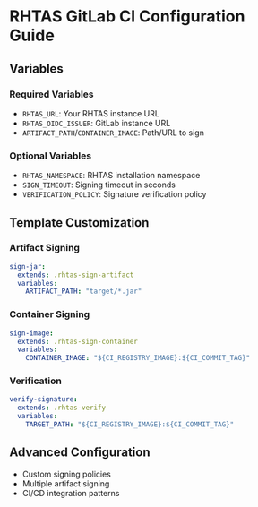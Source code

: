 # RHTAS GitLab CI Configuration Guide

## Variables

### Required Variables

- `RHTAS_URL`: Your RHTAS instance URL
- `RHTAS_OIDC_ISSUER`: GitLab instance URL
- `ARTIFACT_PATH`/`CONTAINER_IMAGE`: Path/URL to sign

### Optional Variables

- `RHTAS_NAMESPACE`: RHTAS installation namespace
- `SIGN_TIMEOUT`: Signing timeout in seconds
- `VERIFICATION_POLICY`: Signature verification policy

## Template Customization

### Artifact Signing

```yaml
sign-jar:
  extends: .rhtas-sign-artifact
  variables:
    ARTIFACT_PATH: "target/*.jar"
```

### Container Signing

```yaml
sign-image:
  extends: .rhtas-sign-container
  variables:
    CONTAINER_IMAGE: "${CI_REGISTRY_IMAGE}:${CI_COMMIT_TAG}"
```

### Verification

```yaml
verify-signature:
  extends: .rhtas-verify
  variables:
    TARGET_PATH: "${CI_REGISTRY_IMAGE}:${CI_COMMIT_TAG}"
```

## Advanced Configuration

- Custom signing policies
- Multiple artifact signing
- CI/CD integration patterns